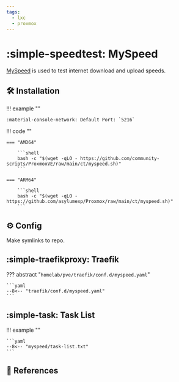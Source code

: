 ```yaml
---
tags:
  - lxc
  - proxmox
---
```

# :simple-speedtest: MySpeed

[MySpeed][1] is used to test internet download and upload speeds.

## :hammer_and_wrench: Installation

!!! example ""

    :material-console-network: Default Port: `5216`

!!! code ""

    === "AMD64"

        ```shell
        bash -c "$(wget -qLO - https://github.com/community-scripts/ProxmoxVE/raw/main/ct/myspeed.sh)"
        ```

    === "ARM64"

        ```shell
        bash -c "$(wget -qLO - https://github.com/asylumexp/Proxmox/raw/main/ct/myspeed.sh)"
        ```

## :gear: Config

Make symlinks to repo.

## :simple-traefikproxy: Traefik

??? abstract "`homelab/pve/traefik/conf.d/myspeed.yaml`"

    ```yaml
    --8<-- "traefik/conf.d/myspeed.yaml"
    ```

## :simple-task: Task List

!!! example ""

    ```yaml
    --8<-- "myspeed/task-list.txt"
    ```

## :link: References

[1]: <https://myspeed.dev/>
